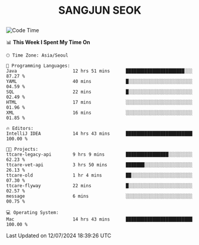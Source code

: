 <h1>
 <p align="center">
   SANGJUN SEOK
 </p>
</h1>

<!--START_SECTION:waka-->
![Code Time](http://img.shields.io/badge/Code%20Time-3%2C666%20hrs%2049%20mins-blue)

📊 **This Week I Spent My Time On** 

```text
🕑︎ Time Zone: Asia/Seoul

💬 Programming Languages: 
Java                     12 hrs 51 mins      ██████████████████████░░░   87.27 % 
YAML                     40 mins             █░░░░░░░░░░░░░░░░░░░░░░░░   04.59 % 
SQL                      22 mins             █░░░░░░░░░░░░░░░░░░░░░░░░   02.49 % 
HTML                     17 mins             ░░░░░░░░░░░░░░░░░░░░░░░░░   01.96 % 
XML                      16 mins             ░░░░░░░░░░░░░░░░░░░░░░░░░   01.85 % 

🔥 Editors: 
IntelliJ IDEA            14 hrs 43 mins      █████████████████████████   100.00 % 

🐱‍💻 Projects: 
ttcare-legacy-api        9 hrs 9 mins        ████████████████░░░░░░░░░   62.23 % 
ttcare-vet-api           3 hrs 50 mins       ███████░░░░░░░░░░░░░░░░░░   26.13 % 
ttcare-old               1 hr 4 mins         ██░░░░░░░░░░░░░░░░░░░░░░░   07.30 % 
ttcare-flyway            22 mins             █░░░░░░░░░░░░░░░░░░░░░░░░   02.57 % 
message                  6 mins              ░░░░░░░░░░░░░░░░░░░░░░░░░   00.75 % 

💻 Operating System: 
Mac                      14 hrs 43 mins      █████████████████████████   100.00 % 
```


 Last Updated on 12/07/2024 18:39:26 UTC
<!--END_SECTION:waka-->
